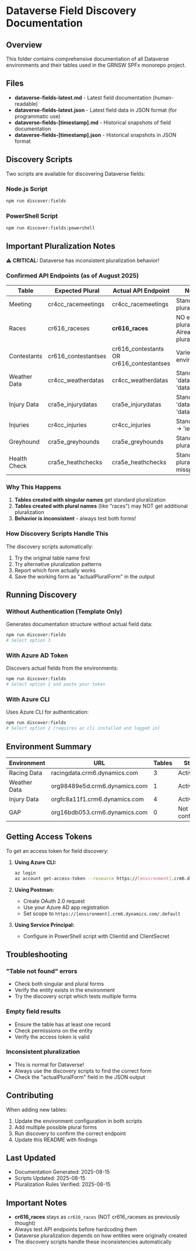 # Dataverse Field Discovery Documentation

## Overview

This folder contains comprehensive documentation of all Dataverse environments and their tables used in the GRNSW SPFx monorepo project.

## Files

- **dataverse-fields-latest.md** - Latest field documentation (human-readable)
- **dataverse-fields-latest.json** - Latest field data in JSON format (for programmatic use)
- **dataverse-fields-[timestamp].md** - Historical snapshots of field documentation
- **dataverse-fields-[timestamp].json** - Historical snapshots in JSON format

## Discovery Scripts

Two scripts are available for discovering Dataverse fields:

### Node.js Script
```bash
npm run discover:fields
```

### PowerShell Script
```bash
npm run discover:fields:powershell
```

## Important Pluralization Notes

⚠️ **CRITICAL:** Dataverse has inconsistent pluralization behavior!

### Confirmed API Endpoints (as of August 2025)

| Table | Expected Plural | Actual API Endpoint | Notes |
|-------|----------------|-------------------|--------|
| Meeting | cr4cc_racemeetings | cr4cc_racemeetings | Standard pluralization |
| Races | cr616_raceses | **cr616_races** | NO extra plural! Already plural |
| Contestants | cr616_contestantses | cr616_contestants OR cr616_contestantses | Varies by environment |
| Weather Data | cr4cc_weatherdatas | cr4cc_weatherdatas | Standard 'data' → 'datas' |
| Injury Data | cra5e_injurydatas | cra5e_injurydatas | Standard 'data' → 'datas' |
| Injuries | cr4cc_injuries | cr4cc_injuries | Standard 'y' → 'ies' |
| Greyhound | cra5e_greyhounds | cra5e_greyhounds | Standard plural |
| Health Check | cra5e_heathchecks | cra5e_heathchecks | Standard plural (note: misspelled) |

### Why This Happens

1. **Tables created with singular names** get standard pluralization
2. **Tables created with plural names** (like "races") may NOT get additional pluralization
3. **Behavior is inconsistent** - always test both forms!

### How Discovery Scripts Handle This

The discovery scripts automatically:
1. Try the original table name first
2. Try alternative pluralization patterns
3. Report which form actually works
4. Save the working form as "actualPluralForm" in the output

## Running Discovery

### Without Authentication (Template Only)
Generates documentation structure without actual field data:
```bash
npm run discover:fields
# Select option 3
```

### With Azure AD Token
Discovers actual fields from the environments:
```bash
npm run discover:fields
# Select option 1 and paste your token
```

### With Azure CLI
Uses Azure CLI for authentication:
```bash
npm run discover:fields
# Select option 2 (requires az cli installed and logged in)
```

## Environment Summary

| Environment | URL | Tables | Status |
|------------|-----|--------|--------|
| Racing Data | racingdata.crm6.dynamics.com | 3 | Active |
| Weather Data | org98489e5d.crm6.dynamics.com | 1 | Active |
| Injury Data | orgfc8a11f1.crm6.dynamics.com | 4 | Active |
| GAP | org16bdb053.crm6.dynamics.com | 0 | Not configured |

## Getting Access Tokens

To get an access token for field discovery:

1. **Using Azure CLI:**
   ```bash
   az login
   az account get-access-token --resource https://[environment].crm6.dynamics.com
   ```

2. **Using Postman:**
   - Create OAuth 2.0 request
   - Use your Azure AD app registration
   - Set scope to `https://[environment].crm6.dynamics.com/.default`

3. **Using Service Principal:**
   - Configure in PowerShell script with ClientId and ClientSecret

## Troubleshooting

### "Table not found" errors
- Check both singular and plural forms
- Verify the entity exists in the environment
- Try the discovery script which tests multiple forms

### Empty field results
- Ensure the table has at least one record
- Check permissions on the entity
- Verify the access token is valid

### Inconsistent pluralization
- This is normal for Dataverse!
- Always use the discovery scripts to find the correct form
- Check the "actualPluralForm" field in the JSON output

## Contributing

When adding new tables:
1. Update the environment configuration in both scripts
2. Add multiple possible plural forms
3. Run discovery to confirm the correct endpoint
4. Update this README with findings

## Last Updated

- Documentation Generated: 2025-08-15
- Scripts Updated: 2025-08-15
- Pluralization Rules Verified: 2025-08-15

## Important Notes

- **cr616_races** stays as `cr616_races` (NOT cr616_raceses as previously thought)
- Always test API endpoints before hardcoding them
- Dataverse pluralization depends on how entities were originally created
- The discovery scripts handle these inconsistencies automatically